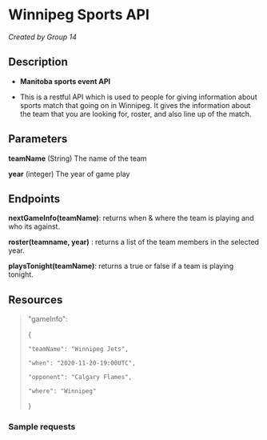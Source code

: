 # Winnipeg Sports API
*Created by Group 14*

## Description
- **Manitoba sports event API**

- This is a restful API which is used to people for giving information about sports match that going on in Winnipeg. It gives the information about the team that you are looking for, roster, and also line up of the match.

## Parameters
**teamName** (String) The name of the team

**year** (integer) The year of game play 


## Endpoints
**nextGameInfo(teamName)**: returns when & where the team is playing and who its against.

**roster(teamname, year)** : returns a list of the team members in the selected year.

**playsTonight(teamName)**: returns a true or false if a team is playing tonight.

## Resources
> "gameInfo":
>
>   {
>
>     "teamName": "Winnipeg Jets",
>
>     "when": "2020-11-20-19:00UTC",
>
>     "opponent": "Calgary Flames",
>
>     "where": "Winnipeg"
>
>   }
>     
>

### Sample requests

